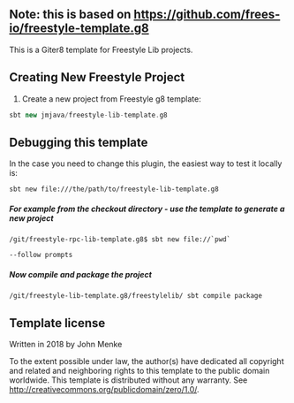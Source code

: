 ## Note: this is based on https://github.com/frees-io/freestyle-template.g8
This is a Giter8 template for Freestyle Lib projects.

## Creating New Freestyle Project

1. Create a new project from Freestyle g8 template:

```scala
sbt new jmjava/freestyle-lib-template.g8
```


## Debugging this template

In the case you need to change this plugin, the easiest way to test it locally is:

```
sbt new file:///the/path/to/freestyle-lib-template.g8
```

##### For example from the checkout directory - use the template to generate a new project

```
/git/freestyle-rpc-lib-template.g8$ sbt new file://`pwd`﻿

--follow prompts

```

##### Now compile and package the project

```
/git/freestyle-lib-template.g8/freestylelib/ sbt compile package

```




Template license
----------------
Written in 2018 by John Menke

To the extent possible under law, the author(s) have dedicated all copyright and related
and neighboring rights to this template to the public domain worldwide.
This template is distributed without any warranty. See <http://creativecommons.org/publicdomain/zero/1.0/>.
